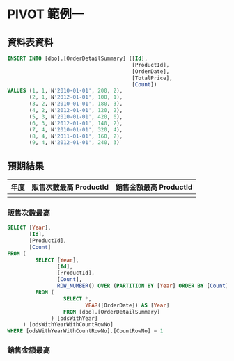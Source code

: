 # PIVOT 範例一



## 資料表資料

```sql
INSERT INTO [dbo].[OrderDetailSummary] ([Id],
                                        [ProductId],
                                        [OrderDate],
                                        [TotalPrice],
                                        [Count])
VALUES (1, 1, N'2010-01-01', 200, 2),
       (2, 1, N'2012-01-01', 100, 1),
       (3, 2, N'2010-01-01', 180, 3),
       (4, 2, N'2012-01-01', 120, 2),
       (5, 3, N'2010-01-01', 420, 6),
       (6, 3, N'2012-01-01', 140, 2),
       (7, 4, N'2010-01-01', 320, 4),
       (8, 4, N'2011-01-01', 160, 2),
       (9, 4, N'2012-01-01', 240, 3)
```

## 預期結果

| 年度 | 販售次數最高 ProductId | 銷售金額最高 ProductId |
| ---- | ---------------------- | ---------------------- |
|      |                        |                        |

### 販售次數最高

```sql
SELECT [Year],
       [Id],
       [ProductId],
       [Count]
FROM (
         SELECT [Year],
                [Id],
                [ProductId],
                [Count],
                ROW_NUMBER() OVER (PARTITION BY [Year] ORDER BY [Count] DESC) AS [CountRowNo]
         FROM (
                  SELECT *,
                         YEAR([OrderDate]) AS [Year]
                  FROM [dbo].[OrderDetailSummary]
              ) [odsWithYear]
     ) [odsWithYearWithCountRowNo]
WHERE [odsWithYearWithCountRowNo].[CountRowNo] = 1

```

### 銷售金額最高

```sql

```



